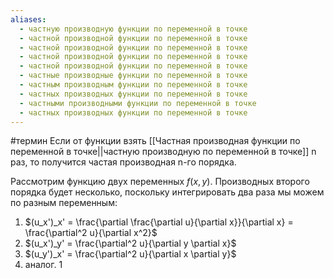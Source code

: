 ```yaml
---
aliases:
  - частную производную функции по переменной в точке
  - частной производной функции по переменной в точке
  - частной производной функции по переменной в точке
  - частной производной функции по переменной в точке
  - частной производной функции по переменной в точке
  - частные производные функции по переменной в точке
  - частным производным функции по переменной в точке
  - частных производных функции по переменной в точке
  - частными производными функции по переменной в точке
  - частных производных функции по переменной в точке
---
```

#термин
Если от функции взять [[Частная производная функции по переменной в точке||частную производную по переменной в точке]] n раз, то получится частая производная n-го порядка. 

Рассмотрим функцию двух переменных $f(x, y)$.
Производных второго порядка будет несколько, поскольку интегрировать два раза мы можем по разным переменным:
1. $(u_x')_x' = \frac{\partial \frac{\partial u}{\partial x}}{\partial x} = \frac{\partial^2 u}{\partial x^2}$
2. $(u_x')_y' =  \frac{\partial^2 u}{\partial y \partial x}$
3. $(u_y')_x' = \frac{\partial^2 u}{\partial x \partial y}$
4. аналог. 1